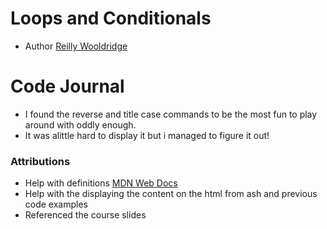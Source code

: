 # Loops and Conditionals
- Author [Reilly Wooldridge](https://github.com/HazyInk)

# Code Journal
- I found the reverse and title case commands to be the most fun to play around with oddly enough.
- It was alittle hard to display it but i managed to figure it out!

### Attributions
- Help with definitions [MDN Web Docs](https://developer.mozilla.org/en-US/)
- Help with the displaying the content on the html from ash and previous code examples
- Referenced the course slides
